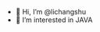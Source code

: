 - 👋 Hi, I’m @lichangshu
- 👀 I’m interested in JAVA

<!---
- 🌱 I’m currently learning ...
- 💞️ I’m looking to collaborate on ...
- 📫 How to reach me ...
lichangshu/lichangshu is a ✨ special ✨ repository because its `README.md` (this file) appears on your GitHub profile.
You can click the Preview link to take a look at your changes.
--->
